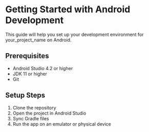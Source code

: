 # Getting Started with Android Development

This guide will help you set up your development environment for your_project_name on Android.

## Prerequisites

- Android Studio 4.2 or higher
- JDK 11 or higher
- Git

## Setup Steps

1. Clone the repository
2. Open the project in Android Studio
3. Sync Gradle files
4. Run the app on an emulator or physical device
